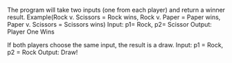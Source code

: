 The program will take two inputs (one from each player) and return a winner result. Example(Rock v. Scissors = Rock wins, Rock v. Paper = Paper wins, Paper v. Scissors = Scissors wins)
Input: p1= Rock, p2= Scissor
Output: Player One Wins

If both players choose the same input, the result is a draw.
Input: p1 = Rock, p2 = Rock
Output: Draw!
